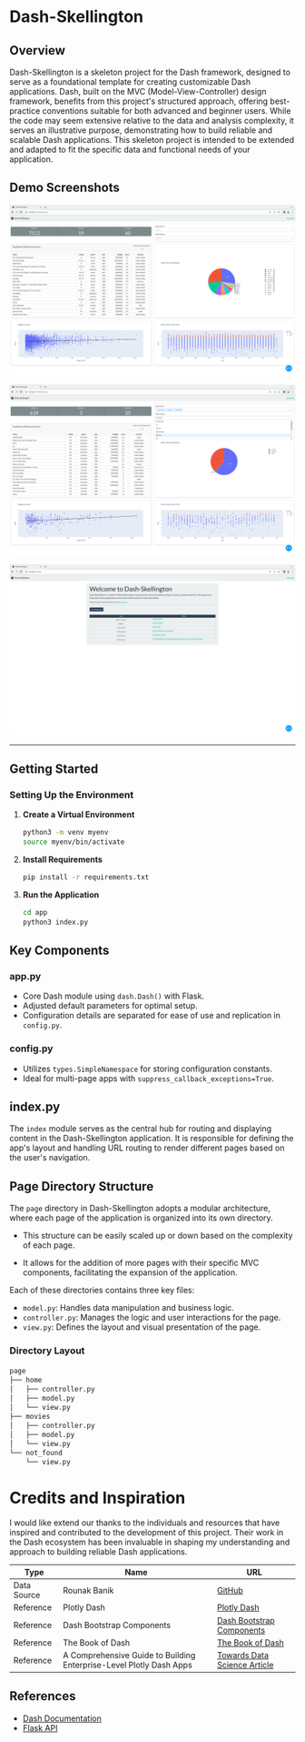 # Dash-Skellington

## Overview
Dash-Skellington is a skeleton project for the Dash framework,
designed to serve as a foundational template for creating customizable
Dash applications. Dash, built on the MVC (Model-View-Controller)
design framework, benefits from this project's structured approach,
offering best-practice conventions suitable for both advanced and
beginner users. While the code may seem extensive relative to the data
and analysis complexity, it serves an illustrative purpose,
demonstrating how to build reliable and scalable Dash
applications. This skeleton project is intended to be extended and
adapted to fit the specific data and functional needs of your
application.

## Demo Screenshots

![Demo Dash Skellington 001](misc/demo__dash_skel__001.png)

![Demo Dash Skellington 002](misc/demo__dash_skel__002.png)

![Demo Dash Skellington 003](misc/demo__dash_skel__003.png)

---
## Getting Started

### Setting Up the Environment

1. **Create a Virtual Environment**
   ```bash
   python3 -m venv myenv
   source myenv/bin/activate
   ```
   
2. **Install Requirements** 
   ```bash 
   pip install -r requirements.txt
   ```
   
3. **Run the Application**
   ```bash
   cd app
   python3 index.py
   ```

## Key Components

### app.py
- Core Dash module using `dash.Dash()` with Flask.
- Adjusted default parameters for optimal setup.
- Configuration details are separated for ease of use and replication in `config.py`.

### config.py
- Utilizes `types.SimpleNamespace` for storing configuration constants.
- Ideal for multi-page apps with `suppress_callback_exceptions=True`.

## index.py
The `index` module serves as the central hub for routing and
displaying content in the Dash-Skellington application. It is
responsible for defining the app's layout and handling URL routing to
render different pages based on the user's navigation.

## Page Directory Structure
The `page` directory in Dash-Skellington adopts a modular
architecture, where each page of the application is organized into its
own directory. 

- This structure can be easily scaled up or down based on the
  complexity of each page.

- It allows for the addition of more pages with their specific MVC
  components, facilitating the expansion of the application.

Each of these directories contains three key files:
- `model.py`: Handles data manipulation and business logic.
- `controller.py`: Manages the logic and user interactions for the page.
- `view.py`: Defines the layout and visual presentation of the page.

### Directory Layout
```plaintext
page
├── home
│   ├── controller.py
│   ├── model.py
│   └── view.py
├── movies
│   ├── controller.py
│   ├── model.py
│   └── view.py
└── not_found
    └── view.py
```

# Credits and Inspiration

I would like extend our thanks to the individuals and resources that
have inspired and contributed to the development of this
project. Their work in the Dash ecosystem has been invaluable in
shaping my understanding and approach to building reliable Dash
applications.

| Type         | Name                          | URL                                                                                             |
|--------------|-------------------------------|-------------------------------------------------------------------------------------------------|
| Data Source  | Rounak Banik                  | [GitHub](https://github.com/rounakbanik)                                                        |
| Reference    | Plotly Dash                   | [Plotly Dash](https://dash.plotly.com/)                                                         |
| Reference    | Dash Bootstrap Components     | [Dash Bootstrap Components](https://dash-bootstrap-components.opensource.faculty.ai/)           |
| Reference    | The Book of Dash              | [The Book of Dash](https://nostarch.com/book-dash/)                                             |
| Reference    | A Comprehensive Guide to Building Enterprise-Level Plotly Dash Apps | [Towards Data Science Article](https://towardsdatascience.com/a-comprehensive-guide-to-building-enterprise-level-plotly-dash-apps-bd40dfe1313c) |

## References
- [Dash Documentation](https://dash.plotly.com/reference)
- [Flask API](https://flask.palletsprojects.com/en/3.0.x/api/#application-object)


